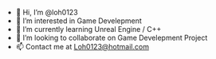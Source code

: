 - 👋 Hi, I’m @loh0123
- 👀 I’m interested in Game Develepment
- 🌱 I’m currently learning Unreal Engine / C++
- 💞️ I’m looking to collaborate on Game Develepment Project
- 📫 Contact me at Loh0123@hotmail.com

<!---
loh0123/loh0123 is a ✨ special ✨ repository because its `README.md` (this file) appears on your GitHub profile.
You can click the Preview link to take a look at your changes.
--->
